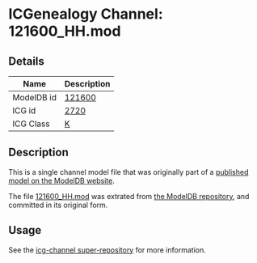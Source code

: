 # ICGenealogy Channel: 121600\_HH.mod

## Details

Name | Description
---- | -----------
ModelDB id | [121600](http://senselab.med.yale.edu/ModelDB/ShowModel.cshtml?model=121600)
ICG id | [2720](http://icg.neurotheory.ox.ac.uk/channels/1/2720)
ICG Class | [K](http://icg.neurotheory.ox.ac.uk/channels/1)

## Description

This is a single channel model file that was originally part of a [published model on the ModelDB website](http://senselab.med.yale.edu/mModelDB/ShowModel.cshtml?model=121600).

The file [121600\_HH.mod](121600_HH.mod) was extrated from [the ModelDB repository](http://senselab.med.yale.edu/ModelDB/ShowModel.cshtml?model=121600), and committed in its original form.

## Usage

See the [icg-channel super-repository](https://github.com/icgenealogy/icg-channels) for more information.